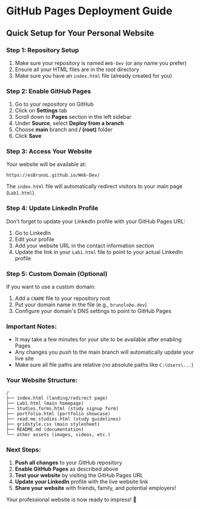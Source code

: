 # GitHub Pages Deployment Guide

## Quick Setup for Your Personal Website

### Step 1: Repository Setup
1. Make sure your repository is named `Web-Dev` (or any name you prefer)
2. Ensure all your HTML files are in the root directory
3. Make sure you have an `index.html` file (already created for you)

### Step 2: Enable GitHub Pages
1. Go to your repository on GitHub
2. Click on **Settings** tab
3. Scroll down to **Pages** section in the left sidebar
4. Under **Source**, select **Deploy from a branch**
5. Choose **main** branch and **/ (root)** folder
6. Click **Save**

### Step 3: Access Your Website
Your website will be available at:
```
https://esBrunoL.github.io/Web-Dev/
```

The `index.html` file will automatically redirect visitors to your main page (`Lab1.html`).

### Step 4: Update LinkedIn Profile
Don't forget to update your LinkedIn profile with your GitHub Pages URL:
1. Go to LinkedIn
2. Edit your profile
3. Add your website URL in the contact information section
4. Update the link in your `Lab1.html` file to point to your actual LinkedIn profile

### Step 5: Custom Domain (Optional)
If you want to use a custom domain:
1. Add a `CNAME` file to your repository root
2. Put your domain name in the file (e.g., `brunolobo.dev`)
3. Configure your domain's DNS settings to point to GitHub Pages

### Important Notes:
- It may take a few minutes for your site to be available after enabling Pages
- Any changes you push to the main branch will automatically update your live site
- Make sure all file paths are relative (no absolute paths like `C:\Users\...`)

### Your Website Structure:
```
/
├── index.html (landing/redirect page)
├── Lab1.html (main homepage)
├── Studies.forms.html (study signup form)
├── portfolio.html (portfolio showcase)
├── read.me.studies.html (study guidelines)
├── gridstyle.css (main stylesheet)
├── README.md (documentation)
└── other assets (images, videos, etc.)
```

### Next Steps:
1. **Push all changes** to your GitHub repository
2. **Enable GitHub Pages** as described above
3. **Test your website** by visiting the GitHub Pages URL
4. **Update your LinkedIn** profile with the live website link
5. **Share your website** with friends, family, and potential employers!

Your professional website is now ready to impress! 🚀